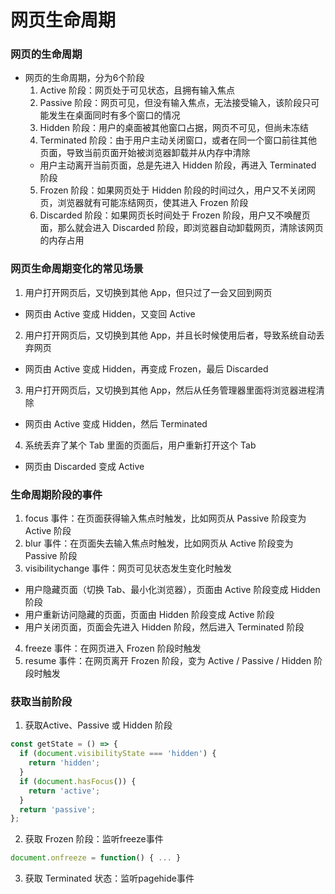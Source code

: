 # 网页生命周期

### 网页的生命周期
- 网页的生命周期，分为6个阶段
  1.  Active 阶段：网页处于可见状态，且拥有输入焦点
  2.  Passive 阶段：网页可见，但没有输入焦点，无法接受输入，该阶段只可能发生在桌面同时有多个窗口的情况
  3.  Hidden 阶段：用户的桌面被其他窗口占据，网页不可见，但尚未冻结
  4.  Terminated 阶段：由于用户主动关闭窗口，或者在同一个窗口前往其他页面，导致当前页面开始被浏览器卸载并从内存中清除
    - 用户主动离开当前页面，总是先进入 Hidden 阶段，再进入 Terminated 阶段
  5.  Frozen 阶段：如果网页处于 Hidden 阶段的时间过久，用户又不关闭网页，浏览器就有可能冻结网页，使其进入 Frozen 阶段
  6.  Discarded 阶段：如果网页长时间处于 Frozen 阶段，用户又不唤醒页面，那么就会进入 Discarded 阶段，即浏览器自动卸载网页，清除该网页的内存占用

### 网页生命周期变化的常见场景
1.  用户打开网页后，又切换到其他 App，但只过了一会又回到网页
  - 网页由 Active 变成 Hidden，又变回 Active
2.  用户打开网页后，又切换到其他 App，并且长时候使用后者，导致系统自动丢弃网页
  - 网页由 Active 变成 Hidden，再变成 Frozen，最后 Discarded
3.  用户打开网页后，又切换到其他 App，然后从任务管理器里面将浏览器进程清除
  - 网页由 Active 变成 Hidden，然后 Terminated
4.  系统丢弃了某个 Tab 里面的页面后，用户重新打开这个 Tab
  - 网页由 Discarded 变成 Active

### 生命周期阶段的事件
1.  focus 事件：在页面获得输入焦点时触发，比如网页从 Passive 阶段变为 Active 阶段
2.  blur 事件：在页面失去输入焦点时触发，比如网页从 Active 阶段变为 Passive 阶段
3.  visibilitychange 事件：网页可见状态发生变化时触发
  - 用户隐藏页面（切换 Tab、最小化浏览器），页面由 Active 阶段变成 Hidden 阶段
  - 用户重新访问隐藏的页面，页面由 Hidden 阶段变成 Active 阶段
  - 用户关闭页面，页面会先进入 Hidden 阶段，然后进入 Terminated 阶段
4.  freeze 事件：在网页进入 Frozen 阶段时触发
5.  resume 事件：在网页离开 Frozen 阶段，变为 Active / Passive / Hidden 阶段时触发

### 获取当前阶段
1.  获取Active、Passive 或 Hidden 阶段
  ```js
  const getState = () => {
    if (document.visibilityState === 'hidden') {
      return 'hidden';
    }
    if (document.hasFocus()) {
      return 'active';
    }
    return 'passive';
  };
  ```
2.  获取 Frozen 阶段：监听freeze事件
  ```js
  document.onfreeze = function() { ... }
  ```
3.  获取 Terminated 状态：监听pagehide事件
  
### 